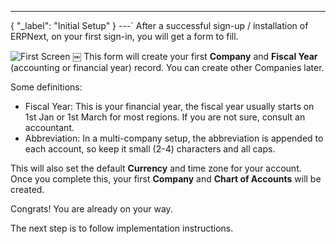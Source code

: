 ---
{
	"_label": "Initial Setup"
}
---`
After a successful sign-up / installation of ERPNext, on your first sign-in, you will get a form to fill.

![First Screen](img/setup-first-screen.png)
￼
This form will create your first **Company** and **Fiscal Year** (accounting or financial year) record. You can create other Companies later.

Some definitions:

- Fiscal Year: This is your financial year, the fiscal year usually starts on 1st Jan or 1st March for most regions. If you are not sure, consult an accountant.
- Abbreviation: In a multi-company setup, the abbreviation is appended to each account, so keep it small (2-4) characters and all caps.

This will also set the default **Currency** and time zone for your account. Once you complete this, your first **Company** and **Chart of Accounts** will be created.

Congrats! You are already on your way.

The next step is to follow implementation instructions.
